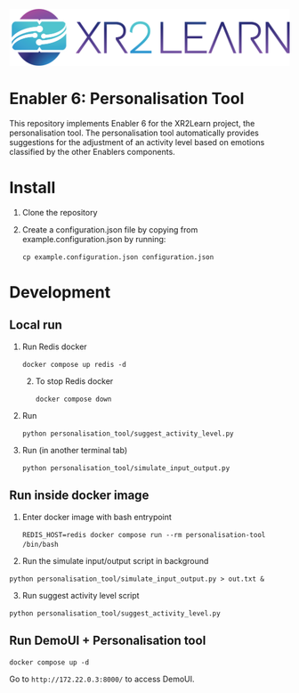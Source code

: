 ![XR2Learn](https://raw.githubusercontent.com/XR2Learn/.github/5c0fada6136915b389c1cd2151a0dd2cfc4a5aac/images/XR2Learn%20logo.png)

# Enabler 6: Personalisation Tool
This repository implements Enabler 6 for the XR2Learn project, the personalisation tool. 
The personalisation tool automatically provides suggestions for the adjustment of an activity level based on emotions classified by the other Enablers components. 

# Install 
1. Clone the repository

2. Create a configuration.json file by copying from example.configuration.json by running:
  
   `cp example.configuration.json configuration.json`

# Development
## Local run

1. Run Redis docker 

      `docker compose up redis -d`

   2. To stop Redis docker 

       `docker compose down`
   
2. Run 

   `python personalisation_tool/suggest_activity_level.py`

3. Run (in another terminal tab) 

   `python personalisation_tool/simulate_input_output.py`

## Run inside docker image

1. Enter docker image with bash entrypoint

    `REDIS_HOST=redis docker compose run --rm personalisation-tool /bin/bash`
2. Run the simulate input/output script in background

`python personalisation_tool/simulate_input_output.py > out.txt &`

3. Run suggest activity level script

`python personalisation_tool/suggest_activity_level.py`


## Run DemoUI + Personalisation tool 

`docker compose up -d`

Go to `http://172.22.0.3:8000/` to access DemoUI. 